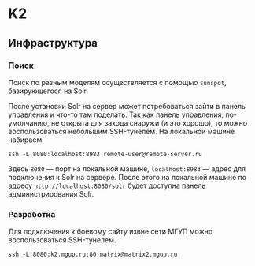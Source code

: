 # K2

## Инфраструктура

### Поиск

Поиск по разным моделям осуществляется с помощью `sunspot`, базирующегося
на Solr.

После установки Solr на сервер может потребоваться зайти в панель управления
и что-то там поделать. Так как панель управления, по-умолчанию, не открыта
для захода снаружи (и это хорошо), то можно воспользоваться небольшим
SSH-тунелем. На локальной машине набираем:

```
ssh -L 8080:localhost:8983 remote-user@remote-server.ru
```

Здесь `8080` — порт на локальной машине, `localhost:8983` — адрес
для подключения к Solr на сервере. После этого на локальной машине по адресу
`http://localhost:8080/solr` будет доступна панель администрирования Solr.

### Разработка

Для подключения к боевому сайту извне сети МГУП можно воспользоваться
SSH-тунелем.

```
ssh -L 8080:k2.mgup.ru:80 matrix@matrix2.mgup.ru
```
